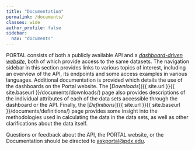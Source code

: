 ```yaml
---
title: "Documentation"
permalink: /documents/
classes: wide
author_profile: false
sidebar:
  nav: "documents"
---
```

PORTAL consists of both a publicly available API and a [_dashboard-driven website_](http://new.portal.its.pdx.edu:8080/downloads/), both of which provide access to the same datasets. The navigation sidebar in this section provides links to various topics of interest, including an overview of the API, its
endpoints and some access examples in various languages.  Additional documentation is provided which details the use of the dashboards on the Portal website.  The [_Downloads_]({{ site.url }}{{ site.baseurl }}/documents/downloads/) page also provides descriptions of the individual attributes of each of the data sets accessible through the dashboard or the API.  Finally, the [_Definitions_]({{ site.url }}{{ site.baseurl }}/documents/definitions/) page provides some insight into the methodologies used in calculating the data in the data sets, as well as other clarifications about the data itself.

Questions or feedback about the API, the PORTAL website, or the Documentation should be directed to askportal@pdx.edu.
